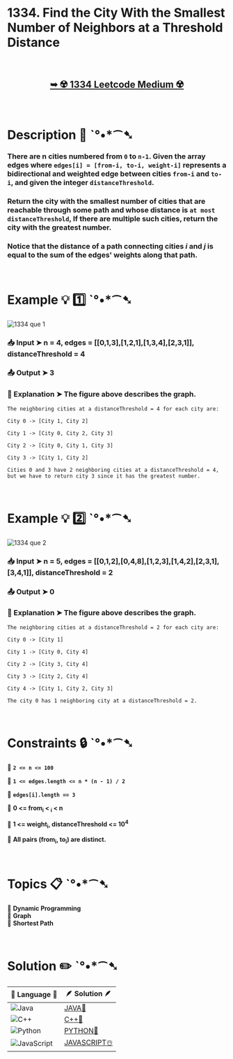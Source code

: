 # 1334. Find the City With the Smallest Number of Neighbors at a Threshold Distance

</br>

<h2 align="center"> 

<a href="https://leetcode.com/problems/find-the-city-with-the-smallest-number-of-neighbors-at-a-threshold-distance/description/?envType=daily-question&envId=2024-07-26"><strong>➥ ☢️ 1334 Leetcode Medium ☢️ </strong></a>
</h2>

</br>

# Description 📜 ˋ°•*⁀➷

### There are n cities numbered from `0` to `n-1`. Given the array edges where `edges[i] = [from-i, to-i, weight-i]` represents a bidirectional and weighted edge between cities `from-i` and `to-i`, and given the integer `distanceThreshold`.

### Return the city with the smallest number of cities that are reachable through some path and whose distance is `at most` `distanceThreshold`, If there are multiple such cities, return the city with the greatest number.

### Notice that the distance of a path connecting cities *i* and *j* is equal to the sum of the edges' weights along that path.

</br>

# Example 💡 1️⃣ ˋ°•*⁀➷

![1334 que 1](https://github.com/user-attachments/assets/9dc63049-8640-4a06-af9f-0d2db9bee40d)

  ### 📥 Input  ➤  n = 4, edges = [[0,1,3],[1,2,1],[1,3,4],[2,3,1]], distanceThreshold = 4

  ### 📤 Output  ➤ 3

  ### 🔦 Explanation  ➤ The figure above describes the graph. 
    The neighboring cities at a distanceThreshold = 4 for each city are:

    City 0 -> [City 1, City 2]

    City 1 -> [City 0, City 2, City 3] 

    City 2 -> [City 0, City 1, City 3] 

    City 3 -> [City 1, City 2] 

    Cities 0 and 3 have 2 neighboring cities at a distanceThreshold = 4, 
    but we have to return city 3 since it has the greatest number.

</br>

# Example 💡 2️⃣ ˋ°•*⁀➷

![1334 que 2](https://github.com/user-attachments/assets/fc26314c-e0d6-4a8b-932c-97633437b71d)

  ### 📥 Input ➤ n = 5, edges = [[0,1,2],[0,4,8],[1,2,3],[1,4,2],[2,3,1],[3,4,1]], distanceThreshold = 2

  ### 📤 Output  ➤ 0

  ### 🔦 Explanation ➤ The figure above describes the graph. 
    The neighboring cities at a distanceThreshold = 2 for each city are:

    City 0 -> [City 1] 
    
    City 1 -> [City 0, City 4] 
    
    City 2 -> [City 3, City 4] 
    
    City 3 -> [City 2, City 4]
    
    City 4 -> [City 1, City 2, City 3] 
    
    The city 0 has 1 neighboring city at a distanceThreshold = 2.


</br>

# Constraints 🔒 ˋ°•*⁀➷

🔹 **`2 <= n <= 100`** </br>

🔹 **`1 <= edges.length <= n * (n - 1) / 2`** </br>

🔹 **`edges[i].length == 3`** </br>

🔹 **0 <= from<sub>i</sub> < <sub>i</sub> < n** </br>

🔹 **1 <= weight<sub>i</sub>, distanceThreshold <= 10<sup>4</sup>** </br>

🔹 **All pairs (from<sub>i</sub>, to<sub>i</sub>) are distinct.** </br>

</br>

# Topics 📋 ˋ°•*⁀➷

🔸 **Dynamic Programming**  </br>
🔸 **Graph**  </br>
🔸 **Shortest Path**  </br>

</br>

# Solution ✏️ ˋ°•*⁀➷

| 📒 Language 📒  | 🪶 Solution 🪶 |
| ------------- | ------------- |
|  ![Java](https://img.shields.io/badge/java-%23ED8B00.svg?style=for-the-badge&logo=openjdk&logoColor=white)  | [JAVA🍁](https://github.com/Prakhar-002/LEETCODE/blob/main/%F0%9F%93%9C%20Daily%20Challange%20%F0%9F%92%A1/07%20July%20%20%F0%9F%8F%96%EF%B8%8F%202024/26%20-%2007%20-%202024%20---%201334.%20Find%20the%20City%20With%20the%20Smallest%20Number%20of%20Neighbors%20at%20a%20Threshold%20Distance%E2%98%83%EF%B8%8F%20%F0%9F%8D%81%20%F0%9F%8D%B0%20%F0%9F%8E%B2/%F0%9F%8D%81JAVA-1334-FindCitySmalledNoNgbourThresholdDist.java) |
|  ![C++](https://img.shields.io/badge/c++-%2300599C.svg?style=for-the-badge&logo=c%2B%2B&logoColor=white)  | [C++🎲](https://github.com/Prakhar-002/LEETCODE/blob/main/%F0%9F%93%9C%20Daily%20Challange%20%F0%9F%92%A1/07%20July%20%20%F0%9F%8F%96%EF%B8%8F%202024/26%20-%2007%20-%202024%20---%201334.%20Find%20the%20City%20With%20the%20Smallest%20Number%20of%20Neighbors%20at%20a%20Threshold%20Distance%E2%98%83%EF%B8%8F%20%F0%9F%8D%81%20%F0%9F%8D%B0%20%F0%9F%8E%B2/%F0%9F%8E%B2CPP-1334-FindCitySmalledNoNgbourThresholdDist.cpp)  |
|  ![Python](https://img.shields.io/badge/python-3670A0?style=for-the-badge&logo=python&logoColor=ffdd54)    | [PYTHON🍰](https://github.com/Prakhar-002/LEETCODE/blob/main/%F0%9F%93%9C%20Daily%20Challange%20%F0%9F%92%A1/07%20July%20%20%F0%9F%8F%96%EF%B8%8F%202024/26%20-%2007%20-%202024%20---%201334.%20Find%20the%20City%20With%20the%20Smallest%20Number%20of%20Neighbors%20at%20a%20Threshold%20Distance%E2%98%83%EF%B8%8F%20%F0%9F%8D%81%20%F0%9F%8D%B0%20%F0%9F%8E%B2/%F0%9F%8D%B0PYTHON-1334-FindCitySmalledNoNgbourThresholdDist.py) |
| ![JavaScript](https://img.shields.io/badge/javascript-%23323330.svg?style=for-the-badge&logo=javascript&logoColor=%23F7DF1E)   | [JAVASCRIPT☃️](https://github.com/Prakhar-002/LEETCODE/blob/main/%F0%9F%93%9C%20Daily%20Challange%20%F0%9F%92%A1/07%20July%20%20%F0%9F%8F%96%EF%B8%8F%202024/26%20-%2007%20-%202024%20---%201334.%20Find%20the%20City%20With%20the%20Smallest%20Number%20of%20Neighbors%20at%20a%20Threshold%20Distance%E2%98%83%EF%B8%8F%20%F0%9F%8D%81%20%F0%9F%8D%B0%20%F0%9F%8E%B2/%E2%98%83%EF%B8%8FJAVASCRIPT-1334-FindCitySmalledNoNgbourThresholdDist.js) |


